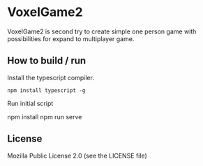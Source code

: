 # VoxelGame2

VoxelGame2 is second try to create simple one person game with possibilities for expand to multiplayer game.



## How to build / run

Install the typescript compiler.

```
npm install typescript -g
```

Run initial script

npm install
npm run serve

## License

Mozilla Public License 2.0 (see the LICENSE file)
